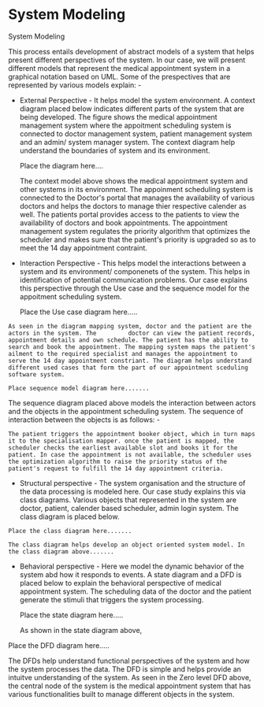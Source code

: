 # System Modeling


System Modeling

This process entails development of abstract models of a system that helps present different perspectives of the system. In our case, we will present different models that represent the medical appointment system in a graphical notation based on UML. Some of the prespectives that are represented by various models explain: -

* External Perspective - It helps model the system environment. A context diagram placed below indicates different parts of the system that are being developed. The figure shows the medical appointment management system where the appoitment scheduling system is connected to doctor management system, patient management system and an admin/ system manager system. The context diagram help understand the boundaries of system and its environment.

  Place the diagram here....

  The context model above shows the medical appointment system and other systems in its environment. The appoinment scheduling system is connected to the Doctor's portal that manages the availability of various doctors and helps the doctors to manage thier respective calender as well. The patients portal provides access to the patients to view the availability of doctors and book appointments. The appointment management system regulates the priority algorithm that optimizes the scheduler and makes sure that the patient's priority is upgraded so as to meet the 14 day appointment contraint.
* Interaction Perspective - This helps model the interactions between a system and its environment/ componenets of the system. This helps in identification of potential communication problems. Our case explains this perspective through the Use case and the sequence model for the appoitment scheduling system.

  Place the Use case diagram here.....

```
As seen in the diagram mapping system, doctor and the patient are the actors in the system. The 		doctor can view the patient records, appointment details and own schedule. The patient has the ability to search and book the appointment. The mapping system maps the patient's ailment to the required specialist and manages the appointment to serve the 14 day appointment constriant. The diagram helps understand different used cases that form the part of our appointment sceduling software system.
```


```
Place sequence model diagram here.......
```


The sequence diagram placed above models the interaction between actors and the objects in the appointment scheduling system. The sequence of interaction between the objects is as follows: -

```
The patient triggers the appointment booker object, which in turn maps it to the specialisation mapper. once the patient is mapped, the scheduler checks the earliest available slot and books it for the patient. In case the appointment is not available, the scheduler uses the optimization algorithm to raise the priority status of the patient's request to fulfill the 14 day appointment criteria.
```


* Structural perspective - The system organisation and the structure of the data processing is modeled here. Our case study explains this via class diagrams. Various objects that represented in the system are doctor, patient, calender based scheduler, admin login system. The class diagram is placed below.


```
Place the class diagram here.......
```


```
The class diagram helps develop an object oriented system model. In the class diagram above.......
```


* Behavioral perspective - Here we model the dynamic behavior of the system abd how it responds to events. A state diagram and a DFD is placed below to explain the behavioral perspective of medical appointment system. The scheduling data of the doctor and the patient generate the stimuli that triggers the system processing.

  Place the state diagram here.....

  As shown in the state diagram above,



Place the DFD diagram here.....

The DFDs help understand functional perspectives of the system and how the system processes the data. The DFD is simple and helps provide an intuitve understanding of the system. As seen in the Zero level DFD above, the central node of the system is the medical appointment system that has various functionalities built to manage different objects in the system.
